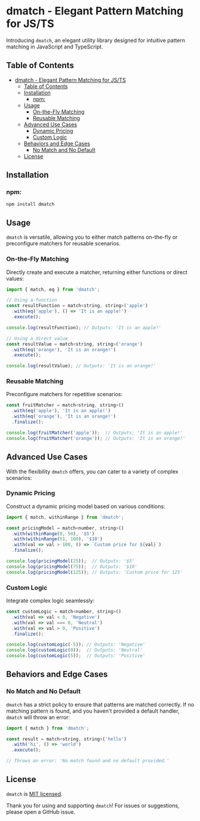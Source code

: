 # dmatch - Elegant Pattern Matching for JS/TS

Introducing `dmatch`, an elegant utility library designed for intuitive pattern matching in JavaScript and TypeScript.

## Table of Contents

- [dmatch - Elegant Pattern Matching for JS/TS](#dmatch---elegant-pattern-matching-for-jsts)
  - [Table of Contents](#table-of-contents)
  - [Installation](#installation)
    - [npm:](#npm)
  - [Usage](#usage)
    - [On-the-Fly Matching](#on-the-fly-matching)
    - [Reusable Matching](#reusable-matching)
  - [Advanced Use Cases](#advanced-use-cases)
    - [Dynamic Pricing](#dynamic-pricing)
    - [Custom Logic](#custom-logic)
  - [Behaviors and Edge Cases](#behaviors-and-edge-cases)
    - [No Match and No Default](#no-match-and-no-default)
  - [License](#license)

## Installation

### npm:

```shell
npm install dmatch
```

## Usage

`dmatch` is versatile, allowing you to either match patterns on-the-fly or preconfigure matchers for reusable scenarios.

### On-the-Fly Matching

Directly create and execute a matcher, returning either functions or direct values:

```javascript
import { match, eq } from 'dmatch';

// Using a function
const resultFunction = match<string, string>('apple')
  .with(eq('apple'), () => 'It is an apple!')
  .execute();

console.log(resultFunction); // Outputs: 'It is an apple!'

// Using a direct value
const resultValue = match<string, string>('orange')
  .with(eq('orange'), 'It is an orange!')
  .execute();

console.log(resultValue); // Outputs: 'It is an orange!'
```

### Reusable Matching

Preconfigure matchers for repetitive scenarios:

```javascript
const fruitMatcher = match<string, string>()
  .with(eq('apple'), 'It is an apple!')
  .with(eq('orange'), 'It is an orange!')
  .finalize();

console.log(fruitMatcher('apple'));  // Outputs: 'It is an apple!'
console.log(fruitMatcher('orange')); // Outputs: 'It is an orange!'
```

## Advanced Use Cases

With the flexibility `dmatch` offers, you can cater to a variety of complex scenarios:

### Dynamic Pricing

Construct a dynamic pricing model based on various conditions:

```javascript
import { match, withinRange } from 'dmatch';

const pricingModel = match<number, string>()
  .with(withinRange(0, 50), '$5')
  .with(withinRange(51, 100), '$10')
  .with(val => val > 100, () => `Custom price for ${val}`)
  .finalize();

console.log(pricingModel(25));  // Outputs: '$5'
console.log(pricingModel(75));  // Outputs: '$10'
console.log(pricingModel(125)); // Outputs: 'Custom price for 125'
```

### Custom Logic

Integrate complex logic seamlessly:

```javascript
const customLogic = match<number, string>()
  .with(val => val < 0, 'Negative')
  .with(val => val === 0, 'Neutral')
  .with(val => val > 0, 'Positive')
  .finalize();

console.log(customLogic(-5)); // Outputs: 'Negative'
console.log(customLogic(0));  // Outputs: 'Neutral'
console.log(customLogic(5));  // Outputs: 'Positive'
```

## Behaviors and Edge Cases

### No Match and No Default

`dmatch` has a strict policy to ensure that patterns are matched correctly. If no matching pattern is found, and you haven't provided a default handler, `dmatch` will throw an error:

```javascript
import { match } from 'dmatch';

const result = match<string, string>('hello')
  .with('hi', () => 'world')
  .execute();

// Throws an error: 'No match found and no default provided.'
```

## License

`dmatch` is [MIT licensed](./LICENSE).

Thank you for using and supporting `dmatch`! For issues or suggestions, please open a GitHub issue.

